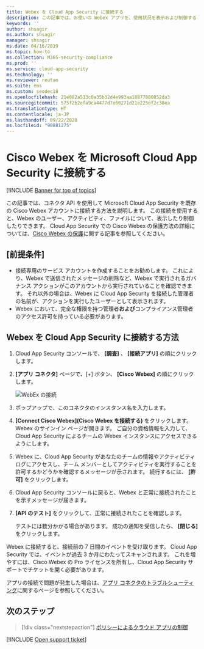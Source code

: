 ```yaml
---
title: Webex を Cloud App Security に接続する
description: この記事では、お使いの Webex アプリを、使用状況を表示および制御する API コネクタを使用して、Cloud App Security に接続する方法について説明します。
keywords: ''
author: shsagir
ms.author: shsagir
manager: shsagir
ms.date: 04/16/2019
ms.topic: how-to
ms.collection: M365-security-compliance
ms.prod: ''
ms.service: cloud-app-security
ms.technology: ''
ms.reviewer: reutam
ms.suite: ems
ms.custom: seodec18
ms.openlocfilehash: 21e882a513c0a35b32d4e993aa18877880852da3
ms.sourcegitcommit: 575f2b2efa9ca4477d7e60271d21e225ef2c38ea
ms.translationtype: HT
ms.contentlocale: ja-JP
ms.lasthandoff: 09/22/2020
ms.locfileid: "90881275"
---
```

# <a name="connect-cisco-webex-to-microsoft-cloud-app-security"></a>Cisco Webex を Microsoft Cloud App Security に接続する

[!INCLUDE [Banner for top of topics](includes/banner.md)]

この記事では、コネクタ API を使用して Microsoft Cloud App Security を既存の Cisco Webex アカウントに接続する方法を説明します。 この接続を使用すると、Webex のユーザー、アクティビティ、ファイルについて、表示したり制御したりできます。 Cloud App Security での Cisco Webex の保護方法の詳細については、[Cisco Webex の保護](protect-webex.md)に関する記事を参照してください。

## <a name="prerequisites"></a>[前提条件]

- 接続専用のサービス アカウントを作成することをお勧めします。 これにより、Webex で送信されたメッセージの削除など、Webex で実行されるガバナンス アクションがこのアカウントから実行されていることを確認できます。 それ以外の場合は、Webex に Cloud App Security を接続した管理者の名前が、アクションを実行したユーザーとして表示されます。
- Webex において、完全な権限を持つ管理者**および**コンプライアンス管理者のアクセス許可を持っている必要があります。

## <a name="how-to-connect-webex-to-cloud-app-security"></a>Webex を Cloud App Security に接続する方法

1. Cloud App Security コンソールで、 **[調査]** 、 **[接続アプリ]** の順にクリックします。

1. **[アプリ コネクタ]** ページで、[+] ボタン、 **[Cisco Webex]** の順にクリックします。

    ![WebEx の接続](media/cisco-webex.png "WebEx の接続")

1. ポップアップで、このコネクタのインスタンス名を入力します。

1. **[Connect Cisco Webex]\(Cisco Webex を接続する\)** をクリックします。 Webex のサインイン ページが開きます。 ご自分の資格情報を入力して、Cloud App Security によるチームの Webex インスタンスにアクセスできるようにします。

1. Webex に、Cloud App Security があなたのチームの情報やアクティビティ ログにアクセスし、チーム メンバーとしてアクティビティを実行することを許可するかどうかを確認するメッセージが示されます。 続行するには、 **[許可]** をクリックします。

1. Cloud App Security コンソールに戻ると、Webex と正常に接続されたことを示すメッセージが届きます。

1. **[API のテスト]** をクリックして、正常に接続されたことを確認します。

    テストには数分かかる場合があります。 成功の通知を受信したら、 **[閉じる]** をクリックします。

Webex に接続すると、接続前の 7 日間のイベントを受け取ります。 Cloud App Security では、イベントが過去 3 か月にわたってスキャンされます。 これを増やすには、Cisco Webex の Pro ライセンスを所有し、Cloud App Security サポートでチケットを開く必要があります。

アプリの接続で問題が発生した場合は、[アプリ コネクタのトラブルシューティング](troubleshooting-api-connectors-using-error-messages.md)に関するページを参照してください。

## <a name="next-steps"></a>次のステップ

> [!div class="nextstepaction"]
> [ポリシーによるクラウド アプリの制御](control-cloud-apps-with-policies.md)

[!INCLUDE [Open support ticket](includes/support.md)]
